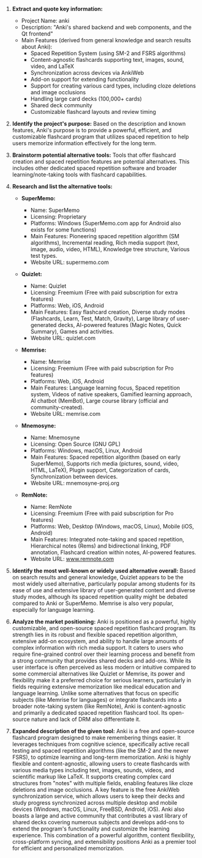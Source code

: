 1.  **Extract and quote key information:**
    *   Project Name: anki
    *   Description: "Anki's shared backend and web components, and the Qt frontend"
    *   Main Features (derived from general knowledge and search results about Anki):
        *   Spaced Repetition System (using SM-2 and FSRS algorithms)
        *   Content-agnostic flashcards supporting text, images, sound, video, and LaTeX
        *   Synchronization across devices via AnkiWeb
        *   Add-on support for extending functionality
        *   Support for creating various card types, including cloze deletions and image occlusions
        *   Handling large card decks (100,000+ cards)
        *   Shared deck community
        *   Customizable flashcard layouts and review timing

2.  **Identify the project's purpose:**
    Based on the description and known features, Anki's purpose is to provide a powerful, efficient, and customizable flashcard program that utilizes spaced repetition to help users memorize information effectively for the long term.

3.  **Brainstorm potential alternative tools:**
    Tools that offer flashcard creation and spaced repetition features are potential alternatives. This includes other dedicated spaced repetition software and broader learning/note-taking tools with flashcard capabilities.

4.  **Research and list the alternative tools:**

    *   **SuperMemo:**
        *   Name: SuperMemo
        *   Licensing: Proprietary
        *   Platforms: Windows (SuperMemo.com app for Android also exists for some functions)
        *   Main Features: Pioneering spaced repetition algorithm (SM algorithms), Incremental reading, Rich media support (text, image, audio, video, HTML), Knowledge tree structure, Various test types.
        *   Website URL: supermemo.com

    *   **Quizlet:**
        *   Name: Quizlet
        *   Licensing: Freemium (Free with paid subscription for extra features)
        *   Platforms: Web, iOS, Android
        *   Main Features: Easy flashcard creation, Diverse study modes (Flashcards, Learn, Test, Match, Gravity), Large library of user-generated decks, AI-powered features (Magic Notes, Quick Summary), Games and activities.
        *   Website URL: quizlet.com

    *   **Memrise:**
        *   Name: Memrise
        *   Licensing: Freemium (Free with paid subscription for Pro features)
        *   Platforms: Web, iOS, Android
        *   Main Features: Language learning focus, Spaced repetition system, Videos of native speakers, Gamified learning approach, AI chatbot (MemBot), Large course library (official and community-created).
        *   Website URL: memrise.com

    *   **Mnemosyne:**
        *   Name: Mnemosyne
        *   Licensing: Open Source (GNU GPL)
        *   Platforms: Windows, macOS, Linux, Android
        *   Main Features: Spaced repetition algorithm (based on early SuperMemo), Supports rich media (pictures, sound, video, HTML, LaTeX), Plugin support, Categorization of cards, Synchronization between devices.
        *   Website URL: mnemosyne-proj.org

    *   **RemNote:**
        *   Name: RemNote
        *   Licensing: Freemium (Free with paid subscription for Pro features)
        *   Platforms: Web, Desktop (Windows, macOS, Linux), Mobile (iOS, Android)
        *   Main Features: Integrated note-taking and spaced repetition, Hierarchical notes (Rems) and bidirectional linking, PDF annotation, Flashcard creation within notes, AI-powered features.
        *   Website URL: www.remnote.com

5.  **Identify the most well-known or widely used alternative overall:**
    Based on search results and general knowledge, Quizlet appears to be the most widely used alternative, particularly popular among students for its ease of use and extensive library of user-generated content and diverse study modes, although its spaced repetition quality might be debated compared to Anki or SuperMemo. Memrise is also very popular, especially for language learning.

6.  **Analyze the market positioning:**
    Anki is positioned as a powerful, highly customizable, and open-source spaced repetition flashcard program. Its strength lies in its robust and flexible spaced repetition algorithm, extensive add-on ecosystem, and ability to handle large amounts of complex information with rich media support. It caters to users who require fine-grained control over their learning process and benefit from a strong community that provides shared decks and add-ons. While its user interface is often perceived as less modern or intuitive compared to some commercial alternatives like Quizlet or Memrise, its power and flexibility make it a preferred choice for serious learners, particularly in fields requiring extensive memorization like medical education and language learning. Unlike some alternatives that focus on specific subjects (like Memrise for languages) or integrate flashcards into a broader note-taking system (like RemNote), Anki is content-agnostic and primarily a dedicated spaced repetition flashcard tool. Its open-source nature and lack of DRM also differentiate it.

7.  **Expanded description of the given tool:**
    Anki is a free and open-source flashcard program designed to make remembering things easier. It leverages techniques from cognitive science, specifically active recall testing and spaced repetition algorithms (like the SM-2 and the newer FSRS), to optimize learning and long-term memorization. Anki is highly flexible and content-agnostic, allowing users to create flashcards with various media types including text, images, sounds, videos, and scientific markup like LaTeX. It supports creating complex card structures from "notes" with multiple fields, enabling features like cloze deletions and image occlusions. A key feature is the free AnkiWeb synchronization service, which allows users to keep their decks and study progress synchronized across multiple desktop and mobile devices (Windows, macOS, Linux, FreeBSD, Android, iOS). Anki also boasts a large and active community that contributes a vast library of shared decks covering numerous subjects and develops add-ons to extend the program's functionality and customize the learning experience. This combination of a powerful algorithm, content flexibility, cross-platform syncing, and extensibility positions Anki as a premier tool for efficient and personalized memorization.